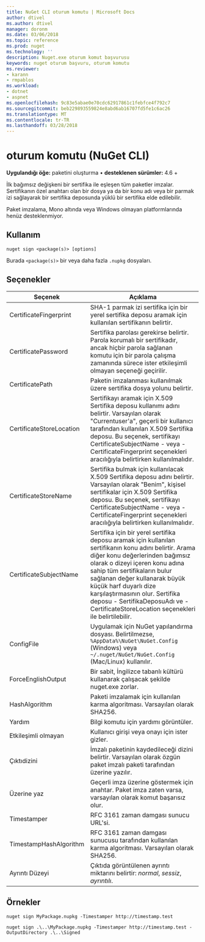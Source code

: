 ```yaml
---
title: NuGet CLI oturum komutu | Microsoft Docs
author: dtivel
ms.author: dtivel
manager: doronm
ms.date: 03/06/2018
ms.topic: reference
ms.prod: nuget
ms.technology: ''
description: Nuget.exe oturum komut başvurusu
keywords: nuget oturum başvuru, oturum komutu
ms.reviewer:
- karann
- rmpablos
ms.workload:
- dotnet
- aspnet
ms.openlocfilehash: 9c83e5abae0e70cdc62917861c1febfce4f792c7
ms.sourcegitcommit: beb229893559824e8abd6ab16707fd5fe1c6ac26
ms.translationtype: MT
ms.contentlocale: tr-TR
ms.lasthandoff: 03/28/2018
---
```

# <a name="sign-command-nuget-cli"></a>oturum komutu (NuGet CLI)

**Uygulandığı öğe:** paketini oluşturma &bullet; **desteklenen sürümler:** 4.6 +

İlk bağımsız değişkeni bir sertifika ile eşleşen tüm paketler imzalar. Sertifikanın özel anahtarı olan bir dosya ya da bir konu adı veya bir parmak izi sağlayarak bir sertifika deposunda yüklü bir sertifika elde edilebilir.

Paket imzalama, Mono altında veya Windows olmayan platformlarında henüz desteklenmiyor.

## <a name="usage"></a>Kullanım

```cli
nuget sign <package(s)> [options]
```

Burada `<package(s)>` bir veya daha fazla `.nupkg` dosyaları.

## <a name="options"></a>Seçenekler

| Seçenek | Açıklama |
| --- | --- |
| CertificateFingerprint | SHA-1 parmak izi sertifika için bir yerel sertifika deposu aramak için kullanılan sertifikanın belirtir. |
| CertificatePassword | Sertifika parolası gerekirse belirtir. Parola korumalı bir sertifikadır, ancak hiçbir parola sağlanan komutu için bir parola çalışma zamanında sürece ister etkileşimli olmayan seçeneği geçirilir. |
| CertificatePath | Paketin imzalanması kullanılmak üzere sertifika dosya yolunu belirtir. |
| CertificateStoreLocation | Sertifikayı aramak için X.509 Sertifika deposu kullanımı adını belirtir. Varsayılan olarak "Currentuser'a", geçerli bir kullanıcı tarafından kullanılan X.509 Sertifika deposu. Bu seçenek, sertifikayı CertificateSubjectName - veya - CertificateFingerprint seçenekleri aracılığıyla belirtirken kullanılmalıdır. |
| CertificateStoreName | Sertifika bulmak için kullanılacak X.509 Sertifika deposu adını belirtir. Varsayılan olarak "Benim", kişisel sertifikalar için X.509 Sertifika deposu. Bu seçenek, sertifikayı CertificateSubjectName - veya - CertificateFingerprint seçenekleri aracılığıyla belirtirken kullanılmalıdır. |
| CertificateSubjectName | Sertifika için bir yerel sertifika deposu aramak için kullanılan sertifikanın konu adını belirtir.  Arama diğer konu değerlerinden bağımsız olarak o dizeyi içeren konu adına sahip tüm sertifikaların bulur sağlanan değer kullanarak büyük küçük harf duyarlı dize karşılaştırmasının olur.  Sertifika deposu - SertifikaDeposuAdı ve - CertificateStoreLocation seçenekleri ile belirtilebilir. |
| ConfigFile | Uygulamak için NuGet yapılandırma dosyası. Belirtilmezse, `%AppData%\NuGet\NuGet.Config` (Windows) veya `~/.nuget/NuGet/NuGet.Config` (Mac/Linux) kullanılır.|
| ForceEnglishOutput | Bir sabit, İngilizce tabanlı kültürü kullanarak çalışacak şekilde nuget.exe zorlar. |
| HashAlgorithm | Paketi imzalamak için kullanılan karma algoritması. Varsayılan olarak SHA256. |
| Yardım | Bilgi komutu için yardımı görüntüler. |
| Etkileşimli olmayan | Kullanıcı girişi veya onayı için ister gizler. |
| Çıktıdizini | İmzalı paketinin kaydedileceği dizini belirtir. Varsayılan olarak özgün paket imzalı paketi tarafından üzerine yazılır. |
| Üzerine yaz | Geçerli imza üzerine göstermek için anahtar. Paket imza zaten varsa, varsayılan olarak komut başarısız olur. |
| Timestamper | RFC 3161 zaman damgası sunucu URL'si. |
| TimestampHashAlgorithm | RFC 3161 zaman damgası sunucusu tarafından kullanılan karma algoritması. Varsayılan olarak SHA256. |
| Ayrıntı Düzeyi | Çıktıda görüntülenen ayrıntı miktarını belirtir: *normal*, *sessiz*, *ayrıntılı*. |

## <a name="examples"></a>Örnekler

```cli
nuget sign MyPackage.nupkg -Timestamper http://timestamp.test

nuget sign .\..\MyPackage.nupkg -Timestamper http://timestamp.test -OutputDirectory .\..\Signed
```